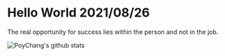 # Hello World 2021/08/26

The real opportunity for success lies within the person and not in the job.

![PoyChang's github stats](https://github-readme-stats.vercel.app/api?username=poychang&show_icons=true&theme=dracula)
